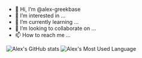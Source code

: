 - 👋 Hi, I’m @alex-greekbase
- 👀 I’m interested in ...
- 🌱 I’m currently learning ...
- 💞️ I’m looking to collaborate on ...
- 📫 How to reach me ...

<!---
alex-greekbase/alex-greekbase is a ✨ special ✨ repository because its `README.md` (this file) appears on your GitHub profile.
You can click the Preview link to take a look at your changes.
--->

![Alex's GitHub stats](https://github-readme-stats.vercel.app/api?username=alex-greekbase&show_icons=true)
![Alex's Most Used Language](https://github-readme-stats.vercel.app/api/top-langs/?username=alex-greekbase&layout=compact)
